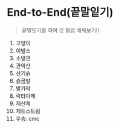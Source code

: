# End-to-End(끝말잍기)

> 끝말잇기를 하며 깃 협업 배워보기!!

1. 고양이
2. 이발소
3. 소방관
4. 관악산
5. 산기슭
6. 슭곰발
7. 발가락
8. 락타아제
9. 제산제
10. 제트스트림
11. 우승: cmc